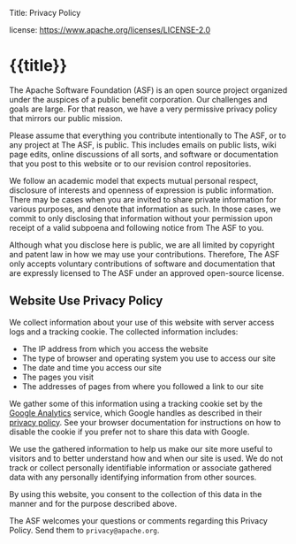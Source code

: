 Title:     Privacy Policy

license: https://www.apache.org/licenses/LICENSE-2.0

# {{title}}

The Apache Software Foundation (ASF) is an open source project organized under the auspices of a public benefit corporation. Our challenges and goals are large. For that reason, we have a very permissive privacy policy that mirrors our public mission.

Please assume that everything you contribute intentionally to The ASF, or to any project at The ASF, is public. This includes emails on public lists, wiki page edits, online discussions of all sorts, and software or documentation that you post to this website or to our revision control repositories.

We follow an academic model that expects mutual personal respect, disclosure of interests and openness of expression is public information. There may be cases when you are invited to share private information for various purposes, and denote that information as such. In those cases, we commit to only disclosing that information without your permission upon receipt of a valid subpoena and following notice from The ASF to you.

Although what you disclose here is public, we are all limited by copyright and patent law in how we may use your contributions. Therefore, The ASF only accepts voluntary contributions of software and documentation that are expressly licensed to The ASF under an approved open-source license.

## Website Use Privacy Policy

We collect information about your use of this website with server access logs and a tracking cookie. The collected information includes:

 * The IP address from which you access the website
 * The type of browser and operating system you use to access our site
 * The date and time you access our site
 * The pages you visit
 * The addresses of pages from where you followed a link to our site

We gather some of this information using a tracking cookie set by the [Google Analytics](http://www.google.com/analytics) service, which Google handles as described in their [privacy policy](http://www.google.com/privacy.html). See your browser documentation for instructions on how to disable the cookie if you prefer not to share this data with Google.

We use the gathered information to help us make our site more useful to visitors and to better understand how and when our site is used. We do not track or collect personally identifiable information or associate gathered data with any personally identifying information from other sources.

By using this website, you consent to the collection of this data in the manner and for the purpose described above.

The ASF welcomes your questions or comments regarding this Privacy Policy. Send them to `privacy@apache.org`.
